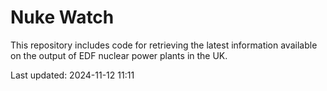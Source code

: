 # Nuke Watch

This repository includes code for retrieving the latest information available on the output of EDF nuclear power plants in the UK.

Last updated: 2024-11-12 11:11